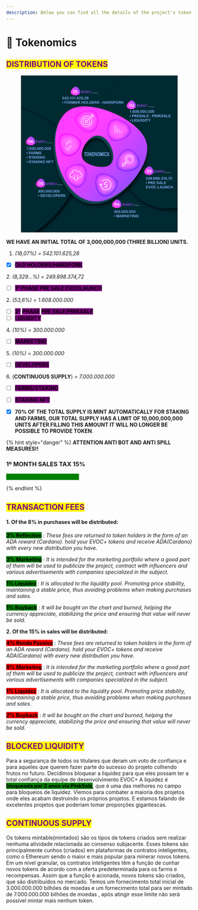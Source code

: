 ```yaml
---
description: Below you can find all the details of the project's token distribution.
---
```


# 🐳 Tokenomics

## <mark style="color:purple;">DISTRIBUTION OF TOKENS</mark>

<figure><img src="../.gitbook/assets/tokenomics.png" alt=""><figcaption></figcaption></figure>

**WE HAVE AN INITIAL TOTAL OF 3,000,000,000 (THREE BILLION) UNITS.**

1. _(18,07%) = 542.101.625,28_

* [x] <mark style="background-color:purple;">**OLD HOLDERS/HARDFORK**</mark>

_2. (8,329...%) = 249.898.374,72_&#x20;

* [ ] <mark style="background-color:purple;">**1º PHASE PRE SALE EVOCLAUNCH**</mark>&#x20;

2\. _(53,6%) = 1.608.000.000_&#x20;

* [ ] <mark style="background-color:purple;">**2**</mark><mark style="background-color:purple;">º</mark> <mark style="background-color:purple;"></mark><mark style="background-color:purple;">**PHASE**</mark> <mark style="background-color:purple;">**PRE SALE/PINKSALE**</mark>
* [ ] <mark style="background-color:purple;">**LIQUIDITY**</mark>

4\. _(10%)  = 300.000.000_&#x20;

* [ ] <mark style="background-color:purple;">**MARKETING**</mark>

5\. _(10%)  = 300.000.000_&#x20;

* [ ] <mark style="background-color:purple;">**DEVELOPERS**</mark>

6\. (**CONTINUOUS SUPPLY**)  _= 7.000.000.000_&#x20;

* [ ] <mark style="background-color:purple;">**FARMS/STAKING**</mark>
* [ ] <mark style="background-color:purple;">**STAKING NFT**</mark>



* [x] **70% OF THE TOTAL SUPPLY IS MINT AUTOMATICALLY FOR STAKING AND FARMS, OUR TOTAL SUPPLY HAS A LIMIT OF 10,000,000,000 UNITS AFTER FILLING THIS AMOUNT IT WILL NO LONGER BE POSSIBLE TO PROVIDE TOKEN**.

{% hint style="danger" %}
**ATTENTION ANTI BOT AND ANTI SPILL MEASURES!!**

### 1º MONTH SALES TAX 15%

<mark style="color:green;background-color:green;">**FEE MAY BE REDUCED SOON**</mark>


{% endhint %}

## <mark style="color:purple;">TRANSACTION FEES</mark>&#x20;

#### 1. Of the 8% in purchases will be distributed:&#x20;

<mark style="background-color:green;">**3% Reflection**</mark> : _These fees are returned to token holders in the form of an ADA reward (Cardano). hold your EVOC+ tokens and receive ADA(Cardano) with every new distribution you have._

<mark style="background-color:green;">**3% Marketing**</mark> : _It is intended for the marketing portfolio where a good part of them will be used to publicize the project, contract with influencers and various advertisements with companies specialized in the subject._

&#x20;<mark style="background-color:green;">**1% Liquidez**</mark> : _It is allocated to the liquidity pool. Promoting price stability, maintaining a stable price, thus avoiding problems when making purchases and sales._

&#x20;<mark style="background-color:green;">**1% Buyback**</mark> : _It will be bought on the chart and burned, helping the currency appreciate, stabilizing the price and ensuring that value will never be sold._

**2. Of the 15% in sales will be distributed:**&#x20;

<mark style="background-color:red;">**4% Renda Passiva**</mark> : _These fees are returned to token holders in the form of an ADA reward (Cardano). hold your EVOC+ tokens and receive ADA(Cardano) with every new distribution you have._

<mark style="background-color:red;">**8% Marketing**</mark> : _It is intended for the marketing portfolio where a good part of them will be used to publicize the project, contract with influencers and various advertisements with companies specialized in the subject._

<mark style="background-color:red;">**1% Liquidez**</mark> : _It is allocated to the liquidity pool. Promoting price stability, maintaining a stable price, thus avoiding problems when making purchases and sales._

<mark style="background-color:red;">**2% Buyback**</mark> : _It will be bought on the chart and burned, helping the currency appreciate, stabilizing the price and ensuring that value will never be sold._

## <mark style="color:purple;">BLOCKED LIQUIDITY</mark>&#x20;

Para a segurança de todos os titulares que deram um voto de confiança e para aqueles que querem fazer parte do sucesso do projeto colhendo frutos no futuro. Decidimos bloquear a liquidez para que eles possam ter a total confiança da equipe de desenvolvimento EVOC+ A liquidez é <mark style="background-color:green;">**bloqueada por 2 anos via PinkSale**</mark>, que é uma das melhores no campo para bloqueios de liquidez. Viemos para combater a maioria dos projetos onde eles acabam destruindo os próprios projetos. E estamos falando de excelentes projetos que poderiam tomar proporções gigantescas.

## <mark style="color:purple;">CONTINUOUS SUPPLY</mark>

Os tokens mintable(mintados) são os tipos de tokens criados sem realizar nenhuma atividade relacionada ao consenso subjacente. Esses tokens são principalmente cunhos (criados) em plataformas de contratos inteligentes, como o Ethereum sendo o maior e mais popular para minerar novos tokens. Em um nível granular, os contratos inteligentes têm a função de cunhar novos tokens de acordo com a oferta predeterminada para os farms e recompensas. Assim que a função é acionada, novos tokens são criados, que são distribuídos no mercado. Temos um fornecimento total inicial de  3.000.000.000 bilhões de moedas e um fornecimento total para ser mintado de 7.000.000.000 bilhões de moedas , após atingir esse limite não será possível mintar mais nenhum token.
